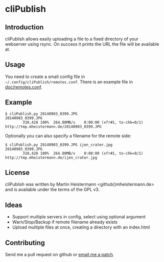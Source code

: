 # cliPublish

## Introduction

cliPublish allows easily uploading a file to a fixed directory of your
webserver using rsync. On success it prints the URL the file will be available
at.

## Usage
You need to create a small config file in `~/.config/cliPublish/remotes.conf`.
There is an example file in [doc/remotes.conf](doc/remotes.conf).

## Example

```
$ cliPublish.py 20140903_0399.JPG
20140903_0399.JPG
        310,428 100%  264.80MB/s    0:00:00 (xfr#1, to-chk=0/1)
http://tmp.mheistermann.de/20140903_0399.JPG
```

Optionally you can also specify a filename for the remote side:

```
$ cliPublish.py 20140903_0399.JPG ijen_crater.jpg
20140903_0399.JPG
        310,428 100%  264.80MB/s    0:00:00 (xfr#1, to-chk=0/1)
http://tmp.mheistermann.de/ijen_crater.jpg
```

## License

cliPublish was written by Martin Heistermann <github()mheistermann.de>
and is available under the terms of the GPL v3.



## Ideas

* Support multiple servers in config, select using optional argument
* Warn/Stop/Backup if remote filename already exists
* Upload multiple files at once, creating a directory with an index.html

## Contributing

Send me a pull request on github or [email me a patch](mailto:github[]mheistermann.de).
